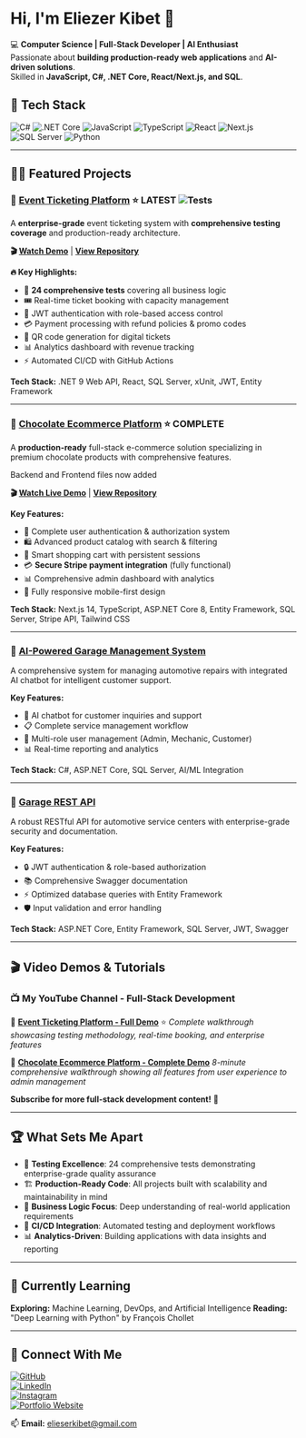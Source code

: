 # Hi, I'm Eliezer Kibet 👋  

💻 **Computer Science | Full-Stack Developer | AI Enthusiast**  
Passionate about **building production-ready web applications** and **AI-driven solutions**.  
Skilled in **JavaScript, C#, .NET Core, React/Next.js, and SQL**.  

## 🚀 Tech Stack  
![C#](https://img.shields.io/badge/C%23-239120?style=for-the-badge&logo=c-sharp&logoColor=white)
![.NET Core](https://img.shields.io/badge/.NET_Core-512BD4?style=for-the-badge&logo=dotnet&logoColor=white)
![JavaScript](https://img.shields.io/badge/JavaScript-F7DF1E?style=for-the-badge&logo=javascript&logoColor=black)
![TypeScript](https://img.shields.io/badge/TypeScript-3178C6?style=for-the-badge&logo=typescript&logoColor=white)
![React](https://img.shields.io/badge/React-61DAFB?style=for-the-badge&logo=react&logoColor=black)
![Next.js](https://img.shields.io/badge/Next.js-000000?style=for-the-badge&logo=nextdotjs&logoColor=white)
![SQL Server](https://img.shields.io/badge/SQL_Server-CC2927?style=for-the-badge&logo=microsoft-sql-server&logoColor=white)
![Python](https://img.shields.io/badge/Python-3776AB?style=for-the-badge&logo=python&logoColor=white)

---

## 👨‍💻 Featured Projects  

### 🎫 **[Event Ticketing Platform](https://github.com/EliezerKibet/EventTicketingPlatform)** ⭐ **LATEST** ![Tests](https://img.shields.io/badge/tests-24%20passing-brightgreen)
A **enterprise-grade** event ticketing system with **comprehensive testing coverage** and production-ready architecture.

**🎬 [Watch Demo](https://youtu.be/dkmEjyYLQR0)** | **[View Repository](https://github.com/EliezerKibet/EventTicketingPlatform)**

**🔥 Key Highlights:**
- 🧪 **24 comprehensive tests** covering all business logic
- 🎟️ Real-time ticket booking with capacity management
- 🔐 JWT authentication with role-based access control
- 💳 Payment processing with refund policies & promo codes
- 📱 QR code generation for digital tickets
- 📊 Analytics dashboard with revenue tracking
- ⚡ Automated CI/CD with GitHub Actions

**Tech Stack:** .NET 9 Web API, React, SQL Server, xUnit, JWT, Entity Framework

---

### 🍫 **[Chocolate Ecommerce Platform](https://github.com/EliezerKibet/ECommerce-Platform)** ⭐ **COMPLETE**
A **production-ready** full-stack e-commerce solution specializing in premium chocolate products with comprehensive features.

Backend and Frontend files now added

**🎬 [Watch Live Demo](https://youtu.be/91_lUz7Gw2E)** | **[View Repository](https://github.com/EliezerKibet/ECommerce-Platform)**

**Key Features:**
- 🔐 Complete user authentication & authorization system
- 🛍️ Advanced product catalog with search & filtering
- 🛒 Smart shopping cart with persistent sessions
- 💳 **Secure Stripe payment integration** (fully functional)
- 📊 Comprehensive admin dashboard with analytics
- 📱 Fully responsive mobile-first design

**Tech Stack:** Next.js 14, TypeScript, ASP.NET Core 8, Entity Framework, SQL Server, Stripe API, Tailwind CSS

---

### 🚗 **[AI-Powered Garage Management System](https://github.com/EliezerKibet/AI_based_garage)**  
A comprehensive system for managing automotive repairs with integrated AI chatbot for intelligent customer support.

**Key Features:**
- 🤖 AI chatbot for customer inquiries and support
- 📋 Complete service management workflow
- 👥 Multi-role user management (Admin, Mechanic, Customer)
- 📊 Real-time reporting and analytics

**Tech Stack:** C#, ASP.NET Core, SQL Server, AI/ML Integration

---

### 🔧 **[Garage REST API](https://github.com/EliezerKibet/Garage-API)**  
A robust RESTful API for automotive service centers with enterprise-grade security and documentation.

**Key Features:**
- 🔒 JWT authentication & role-based authorization
- 📚 Comprehensive Swagger documentation
- ⚡ Optimized database queries with Entity Framework
- 🛡️ Input validation and error handling

**Tech Stack:** ASP.NET Core, Entity Framework, SQL Server, JWT, Swagger

---

## 🎬 Video Demos & Tutorials

### 📺 **My YouTube Channel - Full-Stack Development**

🎥 **[Event Ticketing Platform - Full Demo](https://youtu.be/dkmEjyYLQR0)** ⭐
*Complete walkthrough showcasing testing methodology, real-time booking, and enterprise features*

🎥 **[Chocolate Ecommerce Platform - Complete Demo](https://youtu.be/91_lUz7Gw2E)**
*8-minute comprehensive walkthrough showing all features from user experience to admin management*

**Subscribe for more full-stack development content!** 📢

---

## 🏆 What Sets Me Apart

- 🧪 **Testing Excellence**: 24 comprehensive tests demonstrating enterprise-grade quality assurance
- 🏗️ **Production-Ready Code**: All projects built with scalability and maintainability in mind
- 💼 **Business Logic Focus**: Deep understanding of real-world application requirements
- 🔄 **CI/CD Integration**: Automated testing and deployment workflows
- 📊 **Analytics-Driven**: Building applications with data insights and reporting

---

## 📖 Currently Learning  
**Exploring:** Machine Learning, DevOps, and Artificial Intelligence 
**Reading:** "Deep Learning with Python" by François Chollet  

---

## 🔗 Connect With Me  

[![GitHub](https://img.shields.io/badge/GitHub-181717?style=for-the-badge&logo=github&logoColor=white)](https://github.com/EliezerKibet)  
[![LinkedIn](https://img.shields.io/badge/LinkedIn-0077B5?style=for-the-badge&logo=linkedin&logoColor=white)](https://www.linkedin.com/in/eliezer-kibet-80217a301/)  
[![Instagram](https://img.shields.io/badge/Instagram-E4405F?style=for-the-badge&logo=instagram&logoColor=white)](https://www.instagram.com/kibeet_qc/)  
[![Portfolio Website](https://img.shields.io/badge/Portfolio-FF5722?style=for-the-badge&logo=web&logoColor=white)](https://eliezerkibet.github.io/)

📫 **Email:** [elieserkibet@gmail.com](mailto:elieserkibet@gmail.com)
